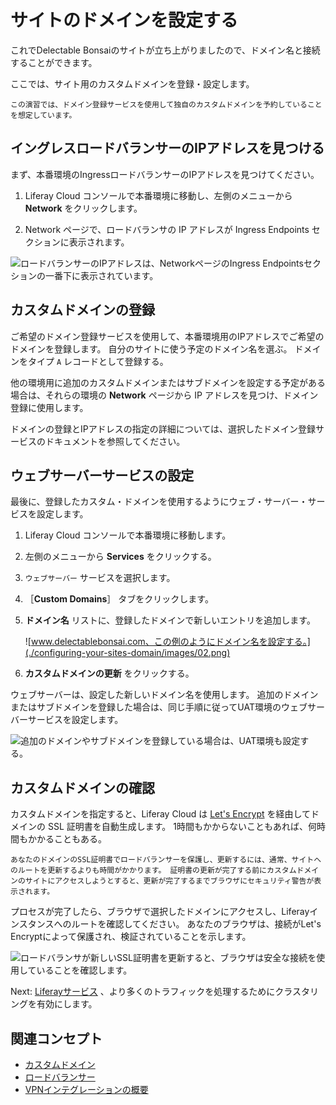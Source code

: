 # サイトのドメインを設定する

これでDelectable Bonsaiのサイトが立ち上がりましたので、ドメイン名と接続することができます。

ここでは、サイト用のカスタムドメインを登録・設定します。

```{important}
この演習では、ドメイン登録サービスを使用して独自のカスタムドメインを予約していることを想定しています。 
```

## イングレスロードバランサーのIPアドレスを見つける

まず、本番環境のIngressロードバランサーのIPアドレスを見つけてください。

1. Liferay Cloud コンソールで本番環境に移動し、左側のメニューから **Network** をクリックします。

1. Network ページで、ロードバランサの IP アドレスが Ingress Endpoints セクションに表示されます。

![ロードバランサーのIPアドレスは、NetworkページのIngress Endpointsセクションの一番下に表示されています。](./configuring-your-sites-domain/images/01.png)

## カスタムドメインの登録

ご希望のドメイン登録サービスを使用して、本番環境用のIPアドレスでご希望のドメインを登録します。 自分のサイトに使う予定のドメイン名を選ぶ。 ドメインをタイプ `A` レコードとして登録する。

他の環境用に追加のカスタムドメインまたはサブドメインを設定する予定がある場合は、それらの環境の **Network** ページから IP アドレスを見つけ、ドメイン登録に使用します。

ドメインの登録とIPアドレスの指定の詳細については、選択したドメイン登録サービスのドキュメントを参照してください。

## ウェブサーバーサービスの設定

最後に、登録したカスタム・ドメインを使用するようにウェブ・サーバー・サービスを設定します。

1. Liferay Cloud コンソールで本番環境に移動します。

1. 左側のメニューから **Services** をクリックする。

1. `ウェブサーバー` サービスを選択します。

1. ［**Custom Domains**］ タブをクリックします。

1. **ドメイン名** リストに、登録したドメインで新しいエントリを追加します。

   ![www.delectablebonsai.com、この例のようにドメイン名を設定する。](./configuring-your-sites-domain/images/02.png)

1. **カスタムドメインの更新** をクリックする。

ウェブサーバーは、設定した新しいドメイン名を使用します。 追加のドメインまたはサブドメインを登録した場合は、同じ手順に従ってUAT環境のウェブサーバーサービスを設定します。

![追加のドメインやサブドメインを登録している場合は、UAT環境も設定する。](./configuring-your-sites-domain/images/03.png)

## カスタムドメインの確認

カスタムドメインを指定すると、Liferay Cloud は [Let's Encrypt](https://letsencrypt.org/) を経由してドメインの SSL 証明書を自動生成します。 1時間もかからないこともあれば、何時間もかかることもある。

```{note}
あなたのドメインのSSL証明書でロードバランサーを保護し、更新するには、通常、サイトへのルートを更新するよりも時間がかかります。 証明書の更新が完了する前にカスタムドメインのサイトにアクセスしようとすると、更新が完了するまでブラウザにセキュリティ警告が表示されます。
```

プロセスが完了したら、ブラウザで選択したドメインにアクセスし、Liferayインスタンスへのルートを確認してください。 あなたのブラウザは、接続がLet's Encryptによって保護され、検証されていることを示します。

![ロードバランサが新しいSSL証明書を更新すると、ブラウザは安全な接続を使用していることを確認します。](./configuring-your-sites-domain/images/04.png)

Next: [Liferayサービス](./setting-up-clustering-for-the-liferay-service.md) 、より多くのトラフィックを処理するためにクラスタリングを有効にします。

## 関連コンセプト

* [カスタムドメイン](https://learn.liferay.com/w/liferay-cloud//configuring-the-cloud-network/custom-domains)
* [ロードバランサー](https://learn.liferay.com/w/liferay-cloud//configuring-the-cloud-network/load-balancer#custom-ssl)
* [VPNインテグレーションの概要](https://learn.liferay.com/w/liferay-cloud//configuring-the-cloud-network/vpn-integration-overview)
